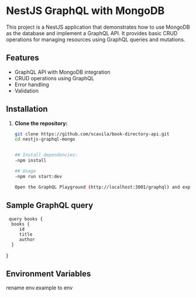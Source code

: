 # NestJS GraphQL with MongoDB

This project is a NestJS application that demonstrates how to use MongoDB as the database and implement a GraphQL API. It provides basic CRUD operations for managing resources using GraphQL queries and mutations.

## Features

- GraphQL API with MongoDB integration
- CRUD operations using GraphQL
- Error handling
- Validation

## Installation

1. **Clone the repository:**

   ```bash
   git clone https://github.com/scavila/book-directory-api.git
   cd nestjs-graphql-mongo


   ## Install dependencies:
   -npm install

   ## Usage
   -npm run start:dev

   Open the GraphQL Playground (http://localhost:3001/graphql) and explore the API using the interactive documentation.

## Sample GraphQL query 
     query books {
      books {
         id
         title
         author
      }
   }

## Environment Variables
   rename env.example to env

